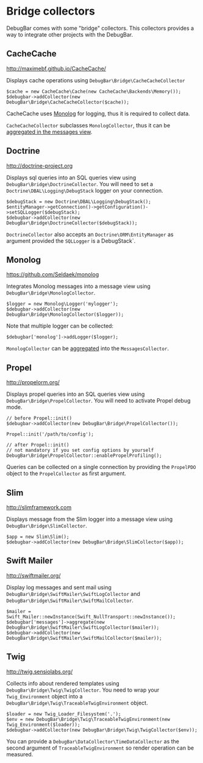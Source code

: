 # Bridge collectors

DebugBar comes with some "bridge" collectors. This collectors provides a way to integrate
other projects with the DebugBar.

## CacheCache

http://maximebf.github.io/CacheCache/

Displays cache operations using `DebugBar\Bridge\CacheCacheCollector`

    $cache = new CacheCache\Cache(new CacheCache\Backends\Memory());
    $debugbar->addCollector(new DebugBar\Bridge\CacheCacheCollector($cache));

CacheCache uses [Monolog](https://github.com/Seldaek/monolog) for logging, 
thus it is required to collect data.

`CacheCacheCollector` subclasses `MonologCollector`, thus it can be 
[aggregated in the messages view](base-collectors.html#messages).

## Doctrine

http://doctrine-project.org

Displays sql queries into an SQL queries view using `DebugBar\Bridge\DoctrineCollector`. 
You will need to set a `Doctrine\DBAL\Logging\DebugStack` logger on your connection.

    $debugStack = new Doctrine\DBAL\Logging\DebugStack();
    $entityManager->getConnection()->getConfiguration()->setSQLLogger($debugStack);
    $debugbar->addCollector(new DebugBar\Bridge\DoctrineCollector($debugStack));

`DoctrineCollector` also accepts an `Doctrine\ORM\EntityManager` as argument
provided the `SQLLogger` is a ̀DebugStack`.

## Monolog

https://github.com/Seldaek/monolog

Integrates Monolog messages into a message view using `DebugBar\Bridge\MonologCollector`.

    $logger = new Monolog\Logger('mylogger');
    $debugbar->addCollector(new DebugBar\Bridge\MonologCollector($logger));

Note that multiple logger can be collected:

    $debugbar['monolog']->addLogger($logger);

`MonologCollector` can be [aggregated](base-collectors.html#messages) into the `MessagesCollector`.

## Propel

http://propelorm.org/

Displays propel queries into an SQL queries view using `DebugBar\Bridge\PropelCollector`. 
You will need to activate Propel debug mode.

    // before Propel::init()
    $debugbar->addCollector(new DebugBar\Bridge\PropelCollector());

    Propel::init('/path/to/config');

    // after Propel::init()
    // not mandatory if you set config options by yourself
    DebugBar\Bridge\PropelCollector::enablePropelProfiling();

Queries can be collected on a single connection by providing the `PropelPDO` object
to the `PropelCollector` as first argument.

## Slim

http://slimframework.com

Displays message from the Slim logger into a message view using `DebugBar\Bridge\SlimCollector`.

    $app = new Slim\Slim();
    $debugbar->addCollector(new DebugBar\Bridge\SlimCollector($app));

## Swift Mailer

http://swiftmailer.org/

Display log messages and sent mail using `DebugBar\Bridge\SwiftMailer\SwiftLogCollector` and
`DebugBar\Bridge\SwiftMailer\SwiftMailCollector`.

    $mailer = Swift_Mailer::newInstance(Swift_NullTransport::newInstance());
    $debugbar['messages']->aggregate(new DebugBar\Bridge\SwiftMailer\SwiftLogCollector($mailer));
    $debugbar->addCollector(new DebugBar\Bridge\SwiftMailer\SwiftMailCollector($mailer));

## Twig

http://twig.sensiolabs.org/

Collects info about rendered templates using `DebugBar\Bridge\Twig\TwigCollector`. 
You need to wrap your `Twig_Environment` object into a `DebugBar\Bridge\Twig\TraceableTwigEnvironment` object.

    $loader = new Twig_Loader_Filesystem('.');
    $env = new DebugBar\Bridge\Twig\TraceableTwigEnvironment(new Twig_Environment($loader));
    $debugbar->addCollector(new DebugBar\Bridge\Twig\TwigCollector($env));

You can provide a `DebugBar\DataCollector\TimeDataCollector` as the second argument of
`TraceableTwigEnvironment` so render operation can be measured.

